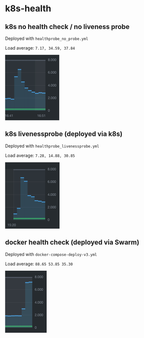 # k8s-health

## k8s no health check / no liveness probe

Deployed with `healthprobe_no_probe.yml`

Load average: `7.17, 34.59, 37.84`

![k8s_no_probe](./img/k8s_no_probe.png)

## k8s livenessprobe (deployed via k8s)

Deployed with `healthprobe_livenessprobe.yml`

Load average: `7.28, 14.88, 30.85`

![k8s_livenessprobe](./img/k8s_livenessprobe.png)

## docker health check (deployed via Swarm)

Deployed with `docker-compose-deploy-v3.yml`

Load average: `88.65 53.85 35.30`

![swarm_docker_hc](./img/swarm_docker_hc.png)
